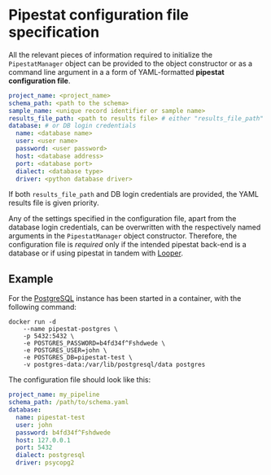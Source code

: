 # Pipestat configuration file specification

All the relevant pieces of information required to initialize the `PipestatManager` object can be provided to the object constructor or as a command line argument in a a form of YAML-formatted **pipestat configuration file**.

```yaml
project_name: <project_name>
schema_path: <path to the schema>
sample_name: <unique record identifier or sample name>
results_file_path: <path to results file> # either "results_file_path"
database: # or DB login credentials
  name: <database name>
  user: <user name>
  password: <user password>
  host: <database address>
  port: <database port>
  dialect: <database type>
  driver: <python database driver>
```

If both `results_file_path` and DB login credentials are provided, the YAML results file is given priority.

Any of the settings specified in the configuration file, apart from the database login credentials, can be overwritten with the respectively named arguments in the `PipestatManager` object constructor. Therefore, the configuration file is *required* only if the intended pipestat back-end is a database or if using pipestat in tandem with [Looper](https://looper.databio.org/en/dev/pipestat/).

## Example

For the [PostgreSQL](https://www.postgresql.org/) instance has been started in a container, with the following command:

```console
docker run -d
    --name pipestat-postgres \
    -p 5432:5432 \
    -e POSTGRES_PASSWORD=b4fd34f^Fshdwede \
    -e POSTGRES_USER=john \
    -e POSTGRES_DB=pipestat-test \
    -v postgres-data:/var/lib/postgresql/data postgres
```

The configuration file should look like this:

```yaml
project_name: my_pipeline
schema_path: /path/to/schema.yaml
database:
  name: pipestat-test
  user: john
  password: b4fd34f^Fshdwede
  host: 127.0.0.1
  port: 5432
  dialect: postgresql
  driver: psycopg2
```
